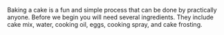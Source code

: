 Baking a cake is a fun and simple process that can be done by practically anyone. 
Before we begin you will need several ingredients. 
They include cake mix, water, cooking oil, eggs, cooking spray, and cake frosting. 

